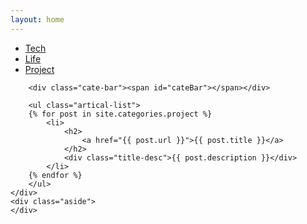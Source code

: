 ```yaml
---
layout: home
---
```


<div class="index-content project">
    <div class="section">
        <ul class="artical-cate">
           <li><a href="/blog"><span>Tech</span></a></li>
            <li><a href="/blog/life"><span>Life</span></a></li>
            <li class="on"><a href="/blog/project"><span>Project</span></a></li>
        </ul>

        <div class="cate-bar"><span id="cateBar"></span></div>

        <ul class="artical-list">
        {% for post in site.categories.project %}
            <li>
                <h2>
                    <a href="{{ post.url }}">{{ post.title }}</a>
                </h2>
                <div class="title-desc">{{ post.description }}</div>
            </li>
        {% endfor %}
        </ul>
    </div>
    <div class="aside">
    </div>
</div>
